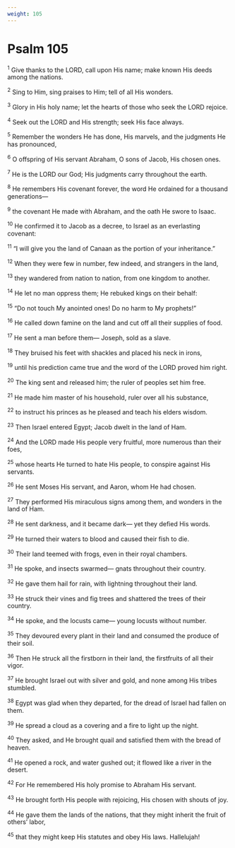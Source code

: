 ```yaml
---
weight: 105
---
```


# Psalm 105

<sup>1</sup> Give thanks to the LORD, call upon His name; make known His deeds among the nations. 

<sup>2</sup> Sing to Him, sing praises to Him; tell of all His wonders. 

<sup>3</sup> Glory in His holy name; let the hearts of those who seek the LORD rejoice. 

<sup>4</sup> Seek out the LORD and His strength; seek His face always. 

<sup>5</sup> Remember the wonders He has done, His marvels, and the judgments He has pronounced, 

<sup>6</sup> O offspring of His servant Abraham, O sons of Jacob, His chosen ones. 

<sup>7</sup> He is the LORD our God; His judgments carry throughout the earth. 

<sup>8</sup> He remembers His covenant forever, the word He ordained for a thousand generations— 

<sup>9</sup> the covenant He made with Abraham, and the oath He swore to Isaac. 

<sup>10</sup> He confirmed it to Jacob as a decree, to Israel as an everlasting covenant: 

<sup>11</sup> “I will give you the land of Canaan as the portion of your inheritance.” 

<sup>12</sup> When they were few in number, few indeed, and strangers in the land, 

<sup>13</sup> they wandered from nation to nation, from one kingdom to another. 

<sup>14</sup> He let no man oppress them; He rebuked kings on their behalf: 

<sup>15</sup> “Do not touch My anointed ones! Do no harm to My prophets!” 

<sup>16</sup> He called down famine on the land and cut off all their supplies of food. 

<sup>17</sup> He sent a man before them— Joseph, sold as a slave. 

<sup>18</sup> They bruised his feet with shackles and placed his neck in irons, 

<sup>19</sup> until his prediction came true and the word of the LORD proved him right. 

<sup>20</sup> The king sent and released him; the ruler of peoples set him free. 

<sup>21</sup> He made him master of his household, ruler over all his substance, 

<sup>22</sup> to instruct his princes as he pleased and teach his elders wisdom. 

<sup>23</sup> Then Israel entered Egypt; Jacob dwelt in the land of Ham. 

<sup>24</sup> And the LORD made His people very fruitful, more numerous than their foes, 

<sup>25</sup> whose hearts He turned to hate His people, to conspire against His servants. 

<sup>26</sup> He sent Moses His servant, and Aaron, whom He had chosen. 

<sup>27</sup> They performed His miraculous signs among them, and wonders in the land of Ham. 

<sup>28</sup> He sent darkness, and it became dark— yet they defied His words. 

<sup>29</sup> He turned their waters to blood and caused their fish to die. 

<sup>30</sup> Their land teemed with frogs, even in their royal chambers. 

<sup>31</sup> He spoke, and insects swarmed— gnats throughout their country. 

<sup>32</sup> He gave them hail for rain, with lightning throughout their land. 

<sup>33</sup> He struck their vines and fig trees and shattered the trees of their country. 

<sup>34</sup> He spoke, and the locusts came— young locusts without number. 

<sup>35</sup> They devoured every plant in their land and consumed the produce of their soil. 

<sup>36</sup> Then He struck all the firstborn in their land, the firstfruits of all their vigor. 

<sup>37</sup> He brought Israel out with silver and gold, and none among His tribes stumbled. 

<sup>38</sup> Egypt was glad when they departed, for the dread of Israel had fallen on them. 

<sup>39</sup> He spread a cloud as a covering and a fire to light up the night. 

<sup>40</sup> They asked, and He brought quail and satisfied them with the bread of heaven. 

<sup>41</sup> He opened a rock, and water gushed out; it flowed like a river in the desert. 

<sup>42</sup> For He remembered His holy promise to Abraham His servant. 

<sup>43</sup> He brought forth His people with rejoicing, His chosen with shouts of joy. 

<sup>44</sup> He gave them the lands of the nations, that they might inherit the fruit of others’ labor, 

<sup>45</sup> that they might keep His statutes and obey His laws. Hallelujah! 


